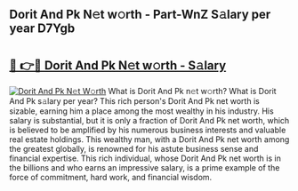 ## Dorit And Pk N𝚎t w𝚘rth - Part-WnZ S𝚊lary per year D7Ygb

# <h2><a href="http://gc4mpyg.nevu.top/?p=Dorit+And+Pk">🔗 👉🔴 Dorit And Pk N𝚎t w𝚘rth - S𝚊lary</a></h2>

[![Dorit And Pk N𝚎t W𝚘rth](https://i.imgur.com/Oavwk0R.jpeg)](http://gc4mpyg.nevu.top/?p=Dorit+And+Pk)
What is Dorit And Pk n𝚎t w𝚘rth? What is Dorit And Pk s𝚊lary per year?
This rich person's Dorit And Pk net worth is sizable, earning him a place among the most wealthy in his industry. His salary is substantial, but it is only a fraction of Dorit And Pk net worth, which is believed to be amplified by his numerous business interests and valuable real estate holdings. This wealthy man, with a Dorit And Pk net worth among the greatest globally, is renowned for his astute business sense and financial expertise. This rich individual, whose Dorit And Pk net worth is in the billions and who earns an impressive salary, is a prime example of the force of commitment, hard work, and financial wisdom.

